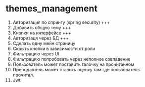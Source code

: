 # themes_management
1. Авторизация по спрингу (spring security)			             					+++
2. Добавить общую тему													                      +++
3. Кнопки на интерфейсе													                      +++
4. Авторизаця через БД													                      +++
5. Сделать одну мейн страницу
6. Скрыть кнопки в зависимости от роли
7. Фильтрацию через UI
8. Фильтрацию попробовать через неполное совпадение
9. Пользователь может поставить галочку на прочитанном
10. Преподавтель может ставить оценку там где пользователь прочитал.
11. Jwt
